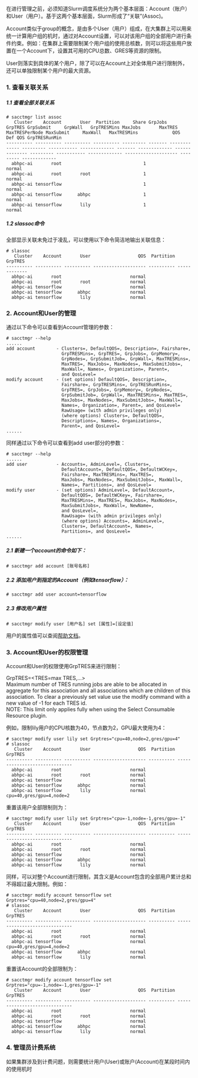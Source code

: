 在进行管理之前，必须知道Slurm调度系统分为两个基本层面：Account（账户）和User（用户）。基于这两个基本层面，Slurm形成了“关联”(Assoc)。

Account类似于group的概念，是由多个User（用户）组成，在大集群上可以用来统一计算用户组的机时，通过对Account设置，可以对该用户组的全部用户进行条件约束。例如：在集群上需要限制某个用户组的使用总核数，则可以将这些用户放置在一个Account下，设置其可用的CPU总数、GRES等资源的限制。

User则落实到具体的某个用户，除了可以在Account上对全体用户进行限制外，还可以单独限制某个用户的最大资源。

### 1. 查看关联关系

##### 1.1 查看全部关联关系

    # sacctmgr list assoc
       Cluster    Account       User  Partition     Share GrpJobs       GrpTRES GrpSubmit     GrpWall   GrpTRESMins MaxJobs       MaxTRES MaxTRESPerNode MaxSubmit     MaxWall   MaxTRESMins             QOS   Def QOS GrpTRESRunMin
    ---------- ---------- ---------- ---------- --------- ------- ------------- --------- ----------- ------------- ------- ------------- -------------- --------- ----------- ------------- -------------------- --------- -------------
      abhpc-ai       root                               1                                                                                                                                                  normal                         
      abhpc-ai       root       root                    1                                                                                                                                                  normal                         
      abhpc-ai tensorflow                               1                                                                                                                                                  normal                         
      abhpc-ai tensorflow      abhpc                    1                                                                                                                                                  normal                         
      abhpc-ai tensorflow       lily                    1                                                                                                                                                  normal                         

##### 1.2 slassoc命令

全部显示关联未免过于凌乱，可以使用以下命令简洁地输出关联信息：

    # slassoc
       Cluster    Account       User                  QOS  Partition       GrpTRES
    ---------- ---------- ---------- -------------------- ---------- -------------
      abhpc-ai       root                          normal                          
      abhpc-ai       root       root               normal                          
      abhpc-ai tensorflow                          normal                          
      abhpc-ai tensorflow      abhpc               normal                          
      abhpc-ai tensorflow       lily               normal

### 2. Account和User的管理

通过以下命令可以查看到Account管理的参数：

    # sacctmgr --help
    ......
    add account        - Clusters=, DefaultQOS=, Description=, Fairshare=,
                         GrpTRESMins=, GrpTRES=, GrpJobs=, GrpMemory=,   
                         GrpNodes=, GrpSubmitJob=, GrpWall=, MaxTRESMins=,
                         MaxTRES=, MaxJobs=, MaxNodes=, MaxSubmitJobs=,
                         MaxWall=, Names=, Organization=, Parent=,      
                         and QosLevel=                                  
    modify account     - (set options) DefaultQOS=, Description=,       
                         Fairshare=, GrpTRESMins=, GrpTRESRunMins=,       
                         GrpTRES=, GrpJobs=, GrpMemory=, GrpNodes=,     
                         GrpSubmitJob=, GrpWall=, MaxTRESMins=, MaxTRES=,
                         MaxJobs=, MaxNodes=, MaxSubmitJobs=, MaxWall=,
                         Names=, Organization=, Parent=, and QosLevel=  
                         RawUsage= (with admin privileges only)         
                         (where options) Clusters=, DefaultQOS=,        
                         Descriptions=, Names=, Organizations=,         
                         Parent=, and QosLevel=
    ......

同样通过以下命令可以查看到add user部分的参数：

    # sacctmgr --help
    ......
    add user           - Accounts=, AdminLevel=, Clusters=,             
                         DefaultAccount=, DefaultQOS=, DefaultWCKey=,   
                         Fairshare=, MaxTRESMins=, MaxTRES=,            
                         MaxJobs=, MaxNodes=, MaxSubmitJobs=, MaxWall=,
                         Names=, Partitions=, and QosLevel=             
    modify user        - (set options) AdminLevel=, DefaultAccount=,    
                         DefaultQOS=, DefaultWCKey=, Fairshare=,        
                         MaxTRESMins=, MaxTRES=, MaxJobs=, MaxNodes=,   
                         MaxSubmitJobs=, MaxWall=, NewName=,            
                         and QosLevel=,                                 
                         RawUsage= (with admin privileges only)         
                         (where options) Accounts=, AdminLevel=,        
                         Clusters=, DefaultAccount=, Names=,            
                         Partitions=, and QosLevel=
    ......

##### 2.1 新建一个account的命令如下：

    # sacctmgr add account [账号名称]

##### 2.2 添加用户到指定的Account（例如tensorflow）：

    # sacctmgr add user account=tensorflow

##### 2.3 修改用户属性

    # sacctmgr modify user [用户名] set [属性]=[设定值]

用户的属性值可以查阅[帮助文档](https://slurm.schedmd.com/sacctmgr.html)。

### 3. Account和User的权限管理

Account和User的权限使用GrpTRES来进行限制：

GrpTRES=<TRES=max TRES,...>  
Maximum number of TRES running jobs are able to be allocated in aggregate for this association and all associations which are children of this association. To clear a previously set value use the modify command with a new value of -1 for each TRES id.  
NOTE: This limit only applies fully when using the Select Consumable Resource plugin.

例如，限制lily用户的CPU核数为40，节点数为2，GPU最大使用为4：

    # sacctmgr modify user lily set Grptres="cpu=40,node=2,gres/gpu=4"
    # slassoc
       Cluster    Account       User                  QOS  Partition                        GrpTRES
    ---------- ---------- ---------- -------------------- ---------- ------------------------------
      abhpc-ai       root                          normal
      abhpc-ai       root       root               normal
      abhpc-ai tensorflow                          normal
      abhpc-ai tensorflow      abhpc               normal
      abhpc-ai tensorflow       lily               normal                  cpu=40,gres/gpu=4,node=2

重置该用户全部限制则为：

    # sacctmgr modify user lily set Grptres="cpu=-1,node=-1,gres/gpu=-1"
       Cluster    Account       User                  QOS  Partition                        GrpTRES
    ---------- ---------- ---------- -------------------- ---------- ------------------------------
      abhpc-ai       root                          normal
      abhpc-ai       root       root               normal
      abhpc-ai tensorflow                          normal
      abhpc-ai tensorflow      abhpc               normal
      abhpc-ai tensorflow       lily               normal                  

同样，可以对整个Account进行限制，其含义是Account包含的全部用户累计总和不得超过最大限制。例如：

    # sacctmgr modify account tensorflow set Grptres="cpu=40,node=2,gres/gpu=4"
    # slassoc
       Cluster    Account       User                  QOS  Partition                        GrpTRES
    ---------- ---------- ---------- -------------------- ---------- ------------------------------
      abhpc-ai       root                          normal                                           
      abhpc-ai       root       root               normal                                           
      abhpc-ai tensorflow                          normal                  cpu=40,gres/gpu=4,node=2
      abhpc-ai tensorflow      abhpc               normal                                           
      abhpc-ai tensorflow       lily               normal

重置该Account的全部限制为：

    # sacctmgr modify account tensorflow set Grptres="cpu=-1,node=-1,gres/gpu=-1"
       Cluster    Account       User                  QOS  Partition                        GrpTRES
    ---------- ---------- ---------- -------------------- ---------- ------------------------------
      abhpc-ai       root                          normal
      abhpc-ai       root       root               normal
      abhpc-ai tensorflow                          normal
      abhpc-ai tensorflow      abhpc               normal
      abhpc-ai tensorflow       lily               normal

### 4. 管理员计费系统

如果集群涉及到计费问题，则需要统计用户(User)或账户(Account)在某段时间内的使用机时
